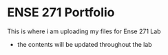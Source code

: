 # ENSE 271 Portfolio
This is where i am uploading my files for Ense 271 Lab
- the contents will be updated throughout the lab
